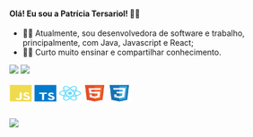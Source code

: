 #### Olá! Eu sou a Patrícia Tersariol! 👩‍💻
<!--
**patriciatersariol/patriciatersariol** is a ✨ _special_ ✨ repository because its `README.md` (this file) appears on your GitHub profile.

Here are some ideas to get you started:


- 👯 I’m looking to collaborate on ...
- 🤔 I’m looking for help with ...
- 💬 Ask me about ...
- 📫 How to reach me: ...
- 😄 Pronouns: ...
- ⚡ Fun fact: ...
-->

- 👩‍💻 Atualmente, sou desenvolvedora de software e trabalho, principalmente, com Java, Javascript e React;
- 👩‍🏫 Curto muito ensinar e compartilhar conhecimento.

<div align="left">
  <img height="180em" src="https://github-readme-stats.vercel.app/api?username=patriciatersariol&show_icons=true&theme=dracula&include_all_commits=true&count_private=true"/>
  <img height="180em" src="https://github-readme-stats.vercel.app/api/top-langs/?username=patriciatersariol&layout=compact&langs_count=7&theme=dracula"/>
</div>
<div style="display: inline_block"><br>
  <img align="center" alt="patricia-Js" height="30" width="40" src="https://raw.githubusercontent.com/devicons/devicon/master/icons/javascript/javascript-plain.svg">
  <img align="center" alt="patricia-Ts" height="30" width="40" src="https://raw.githubusercontent.com/devicons/devicon/master/icons/typescript/typescript-plain.svg">
  <img align="center" alt="patricia-React" height="30" width="40" src="https://raw.githubusercontent.com/devicons/devicon/master/icons/react/react-original.svg">
  <img align="center" alt="patricia-HTML" height="30" width="40" src="https://raw.githubusercontent.com/devicons/devicon/master/icons/html5/html5-original.svg">
  <img align="center" alt="patricia-CSS" height="30" width="40" src="https://raw.githubusercontent.com/devicons/devicon/master/icons/css3/css3-original.svg">
</div>
  
  ##
 
<div> 
  <a href="https://www.linkedin.com/in/patriciatersariol" target="_blank"><img src="https://img.shields.io/badge/-LinkedIn-%230077B5?style=for-the-badge&logo=linkedin&logoColor=white" target="_blank"></a> 
 
</div>

